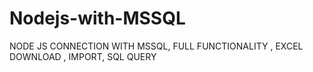# Nodejs-with-MSSQL
NODE JS CONNECTION WITH MSSQL, FULL FUNCTIONALITY , EXCEL DOWNLOAD , IMPORT, SQL QUERY
